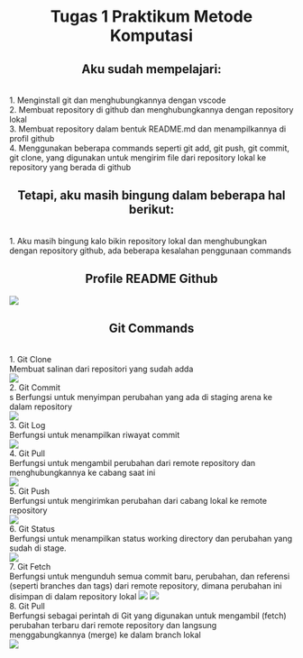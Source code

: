 <h1 align="center">Tugas 1 Praktikum Metode Komputasi</h1>
<h2 align="center">Aku sudah mempelajari: </h2>
<br>
1. Menginstall git dan menghubungkannya dengan vscode<br>
2. Membuat repository di github dan menghubungkannya dengan repository lokal<br>
3. Membuat repository dalam bentuk README.md dan menampilkannya di profil github <br>
4. Menggunakan beberapa commands seperti git add, git push, git commit, git clone, yang digunakan untuk mengirim file dari repository lokal ke repository yang berada di github <br>

<h2 align="center">Tetapi, aku masih bingung dalam beberapa hal berikut: </h2> <br>
1. Aku masih bingung kalo bikin repository lokal dan menghubungkan dengan repository github, ada beberapa kesalahan penggunaan commands <br>

<h2 align="center">Profile README Github</h2>
<img src= https://github.com/khayys/Tugas-1/blob/main/Github%20profile.png> <br>

<h2 align="center">Git Commands</h2> <br>
1. Git Clone <br>
Membuat salinan dari repositori yang sudah adda <br>
<img src= https://github.com/khayys/Tugas-1/blob/main/git%20clone.png> <br>
2. Git Commit <br>s
Berfungsi untuk menyimpan perubahan yang ada di staging arena ke dalam repository <br>
<img src= https://github.com/khayys/Tugas-1/blob/main/git%20commit.png> <br>
3. Git Log <br>
Berfungsi untuk menampilkan riwayat commit <br>
<img src= https://github.com/khayys/Tugas-1/blob/main/git%20log.png> <br>
4. Git Pull <br>
Berfungsi untuk mengambil perubahan dari remote repository dan menghubungkannya ke cabang saat ini <br>
<img src= https://github.com/khayys/Tugas-1/blob/main/git%20pull.png> <br>
5. Git Push <br>
Berfungsi untuk mengirimkan perubahan dari cabang lokal ke remote repository <br>
<img src= https://github.com/khayys/Tugas-1/blob/main/git%20push.png> <br>
6. Git Status<br>
Berfungsi untuk menampilkan status working directory dan perubahan yang sudah di stage. <br>
<img src= https://github.com/khayys/Tugas-1/blob/main/git%20status.png> <br>
7. Git Fetch <br>
Berfungsi untuk mengunduh semua commit baru, perubahan, dan referensi (seperti branches dan tags) dari remote repository, dimana perubahan ini disimpan di dalam repository lokal
<img src= https://github.com/khayys/Tugas-1/blob/main/git%20fetch.png> 
<img src= https://github.com/khayys/Tugas-1/blob/main/file%20di%20fetch.png>
<br>
8. Git Pull <br>
Berfungsi sebagai perintah di Git yang digunakan untuk mengambil (fetch) perubahan terbaru dari remote repository dan langsung menggabungkannya (merge) ke dalam branch lokal <br>
<img src= https://github.com/khayys/Tugas-1/blob/main/git%20pull.png>
<br>





